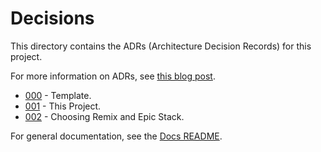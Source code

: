 # Decisions

This directory contains the ADRs (Architecture Decision Records) for this project.

For more information on ADRs, see [this blog post](https://adr.github.io/).

- [000](./000-template.md) - Template.
- [001](./001-this-project.md) - This Project.
- [002](./002-remix-run.md) - Choosing Remix and Epic Stack.

For general documentation, see the [Docs README](../README.md).
